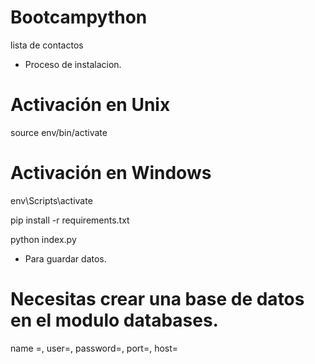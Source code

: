 # Bootcampython
lista de contactos

- Proceso de instalacion.

# Activación en Unix
source env/bin/activate

# Activación en Windows
env\Scripts\activate

pip install -r requirements.txt

python index.py

- Para guardar datos.

# Necesitas crear una base de datos en el modulo databases.

 name =,
 user=,
 password=,
 port=,
 host=

